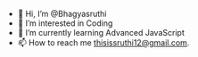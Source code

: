 - 👋 Hi, I’m @Bhagyasruthi
- 👀 I’m interested in Coding
- 🌱 I’m currently learning Advanced JavaScript
- 📫 How to reach me thisissruthi12@gmail.com.

<!---
Bhagyasruthi/Bhagyasruthi is a ✨ special ✨ repository because its `README.md` (this file) appears on your GitHub profile.
You can click the Preview link to take a look at your changes.
--->
